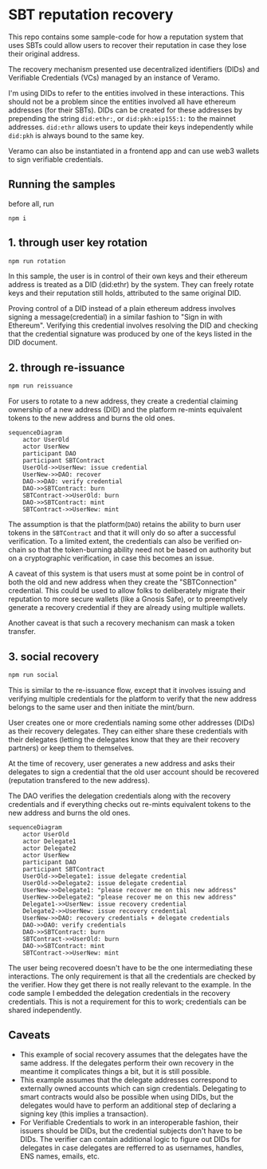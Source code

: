 # SBT reputation recovery

This repo contains some sample-code for how a reputation system that uses SBTs could allow users to recover their
reputation in case they lose their original address.

The recovery mechanism presented use decentralized identifiers (DIDs) and Verifiable Credentials (VCs) managed by an
instance of Veramo.

I'm using DIDs to refer to the entities involved in these interactions. This should not be a problem since the
entities involved all have ethereum addresses (for their SBTs).
DIDs can be created for these addresses by prepending the string `did:ethr:`, or `did:pkh:eip155:1:` to the mainnet
addresses. `did:ethr` allows users to update their keys independently while `did:pkh` is always bound to the same key.

Veramo can also be instantiated in a frontend app and can use web3 wallets to sign verifiable credentials.

## Running the samples

before all, run

```
npm i
```

## 1. through user key rotation

```bash
npm run rotation
```

In this sample, the user is in control of their own keys and their ethereum address is treated as a DID (did:ethr) by
the system. They can freely rotate keys and their reputation still holds, attributed to the same original DID.

Proving control of a DID instead of a plain ethereum address involves signing a message(credential) in a similar fashion
to "Sign in with Ethereum". Verifying this credential involves resolving the DID and checking that the credential
signature was produced by one of the keys listed in the DID document.

## 2. through re-issuance

```bash
npm run reissuance
```

For users to rotate to a new address, they create a credential claiming ownership of a new address (DID) and the
platform re-mints equivalent tokens to the new address and burns the old ones.

```mermaid
sequenceDiagram
    actor UserOld
    actor UserNew
    participant DAO
    participant SBTContract
    UserOld->>UserNew: issue credential
    UserNew->>DAO: recover
    DAO->>DAO: verify credential
    DAO->>SBTContract: burn
    SBTContract->>UserOld: burn
    DAO->>SBTContract: mint
    SBTContract->>UserNew: mint
```

The assumption is that the platform(`DAO`) retains the ability to burn user tokens in the `SBTContract` and that it will
only do so after a successful verification.
To a limited extent, the credentials can also be verified on-chain so that the token-burning ability need not be based
on authority but on a cryptographic verification, in case this becomes an issue.

A caveat of this system is that users must at some point be in control of both the old and new address when they create
the "SBTConnection" credential. This could be used to allow folks to deliberately migrate their reputation to more
secure wallets (like a Gnosis Safe), or to preemptively generate a recovery credential if they are already using
multiple wallets.

Another caveat is that such a recovery mechanism can mask a token transfer.

## 3. social recovery

```bash
npm run social
```

This is similar to the re-issuance flow, except that it involves issuing and verifying multiple credentials for the
platform to verify that the new address belongs to the same user and then initiate the mint/burn.

User creates one or more credentials naming some other addresses (DIDs) as their recovery delegates.
They can either share these credentials with their delegates (letting the delegates know that they are their recovery
partners) or keep them to themselves.

At the time of recovery, user generates a new address and asks their delegates to sign a credential that the old user
account should be recovered (reputation transfered to the new address).

The DAO verifies the delegation credentials along with the recovery credentials and if everything checks out re-mints
equivalent tokens to the new address and burns the old ones.

```mermaid
sequenceDiagram
    actor UserOld
    actor Delegate1
    actor Delegate2
    actor UserNew
    participant DAO
    participant SBTContract
    UserOld->>Delegate1: issue delegate credential
    UserOld->>Delegate2: issue delegate credential
    UserNew->>Delegate1: "please recover me on this new address"
    UserNew->>Delegate2: "please recover me on this new address"
    Delegate1->>UserNew: issue recovery credential
    Delegate2->>UserNew: issue recovery credential
    UserNew->>DAO: recovery credentials + delegate credentials
    DAO->>DAO: verify credentials
    DAO->>SBTContract: burn
    SBTContract->>UserOld: burn
    DAO->>SBTContract: mint
    SBTContract->>UserNew: mint
```

The user being recovered doesn't have to be the one intermediating these interactions. The only requirement is
that all the credentials are checked by the verifier. How they get there is not really relevant to the example.
In the code sample I embedded the delegation credentials in the recovery credentials. This is not a requirement for this
to work; credentials can be shared independently.

## Caveats

* This example of social recovery assumes that the delegates have the same address. If the delegates perform their own
  recovery in the meantime it complicates things a bit, but it is still possible.
* This example assumes that the delegate addresses correspond to externally owned accounts which can sign credentials.
  Delegating to smart contracts would also be possible when using DIDs, but the delegates would have to perform an
  additional step of declaring a signing key (this implies a transaction).
* For Verifiable Credentials to work in an interoperable fashion, their issuers should be DIDs, but the credential
  subjects don't have to be DIDs. The verifier can contain additional logic to figure out DIDs for delegates in case
  delegates are refferred to as usernames, handles, ENS names, emails, etc.
